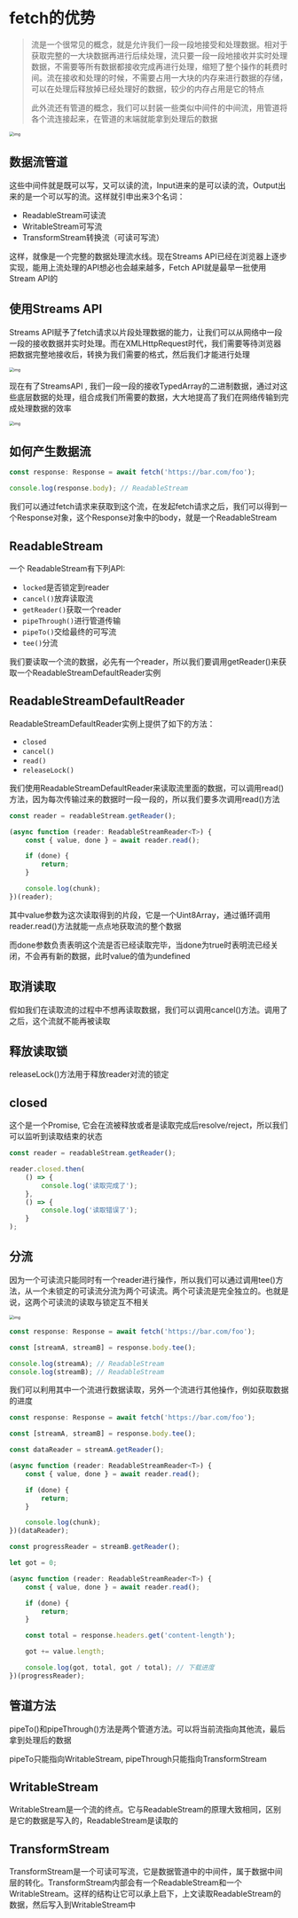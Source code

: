 # fetch的优势

> 流是一个很常见的概念，就是允许我们一段一段地接受和处理数据。相对于获取完整的一大块数据再进行后续处理，流只要一段一段地接收并实时处理数据，不需要等所有数据都接收完成再进行处理，缩短了整个操作的耗费时间。流在接收和处理的时候，不需要占用一大块的内存来进行数据的存储，可以在处理后释放掉已经处理好的数据，较少的内存占用是它的特点
>
> 此外流还有管道的概念，我们可以封装一些类似中间件的中间流，用管道将各个流连接起来，在管道的末端就能拿到处理后的数据

<img src="https://raw.githubusercontent.com/ilmangoi/imgRepo/main/img-2/v2-32191f64dcda7ad21b4f58e91bf84b9e_1440w.png" alt="img" style="zoom:50%;" />

## 数据流管道

这些中间件就是既可以写，又可以读的流，Input进来的是可以读的流，Output出来的是一个可以写的流。这样就引申出来3个名词：

- ReadableStream可读流
- WritableStream可写流
- TransformStream转换流（可读可写流）

这样，就像是一个完整的数据处理流水线。现在Streams API已经在浏览器上逐步实现，能用上流处理的API想必也会越来越多，Fetch API就是最早一批使用Stream API的

## 使用Streams API

Streams API赋予了fetch请求以片段处理数据的能力，让我们可以从网络中一段一段的接收数据并实时处理。而在XMLHttpRequest时代，我们需要等待浏览器把数据完整地接收后，转换为我们需要的格式，然后我们才能进行处理

<img src="https://raw.githubusercontent.com/ilmangoi/imgRepo/main/img-2/v2-764d70bcec14b6473cf063fd9ef27c9a_1440w.webp" alt="img" style="zoom:50%;" />

现在有了StreamsAPI , 我们一段一段的接收TypedArray的二进制数据，通过对这些底层数据的处理，组合成我们所需要的数据，大大地提高了我们在网络传输到完成处理数据的效率

<img src="https://raw.githubusercontent.com/ilmangoi/imgRepo/main/img-2/v2-556cc46a85e916ef3ebca8c47cc0d8d8_1440w.webp" alt="img" style="zoom:50%;" />

## 如何产生数据流

```ts
const response: Response = await fetch('https://bar.com/foo');

console.log(response.body); // ReadableStream
```

我们可以通过fetch请求来获取到这个流，在发起fetch请求之后，我们可以得到一个Response对象，这个Response对象中的body，就是一个ReadableStream

## ReadableStream

一个 ReadableStream有下列API:

- `locked`是否锁定到reader
- `cancel()`放弃读取流
- `getReader()`获取一个reader
- `pipeThrough()`进行管道传输
- `pipeTo()`交给最终的可写流
- `tee()`分流

我们要读取一个流的数据，必先有一个reader，所以我们要调用getReader()来获取一个ReadableStreamDefaultReader实例

## ReadableStreamDefaultReader

ReadableStreamDefaultReader实例上提供了如下的方法：

- `closed`
- `cancel()`
- `read()`
- `releaseLock()`

我们使用ReadableStreamDefaultReader来读取流里面的数据，可以调用read()方法，因为每次传输过来的数据时一段一段的，所以我们要多次调用read()方法

```ts
const reader = readableStream.getReader();

(async function (reader: ReadableStreamReader<T>) {
    const { value, done } = await reader.read();

    if (done) {
        return;
    }

    console.log(chunk);
})(reader);
```

其中value参数为这次读取得到的片段，它是一个Uint8Array，通过循环调用reader.read()方法就能一点点地获取流的整个数据

而done参数负责表明这个流是否已经读取完毕，当done为true时表明流已经关闭，不会再有新的数据，此时value的值为undefined

## 取消读取

假如我们在读取流的过程中不想再读取数据，我们可以调用cancel()方法。调用了之后，这个流就不能再被读取

## 释放读取锁

releaseLock()方法用于释放reader对流的锁定

## closed

这个是一个Promise, 它会在流被释放或者是读取完成后resolve/reject，所以我们可以监听到读取结束的状态

```ts
const reader = readableStream.getReader();

reader.closed.then(
    () => {
        console.log('读取完成了');
    },
    () => {
        console.log('读取错误了');
    }
);
```

## 分流

因为一个可读流只能同时有一个reader进行操作，所以我们可以通过调用tee()方法，从一个未锁定的可读流分流为两个可读流。两个可读流是完全独立的。也就是说，这两个可读流的读取与锁定互不相关

<img src="https://picx.zhimg.com/80/v2-46b0bbc248ea3dbd2625f67e919664d0_1440w.webp?source=1940ef5c" alt="img" style="zoom:50%;" />

```ts
const response: Response = await fetch('https://bar.com/foo');

const [streamA, streamB] = response.body.tee();

console.log(streamA); // ReadableStream
console.log(streamB); // ReadableStream
```

我们可以利用其中一个流进行数据读取，另外一个流进行其他操作，例如获取数据的进度

```ts
const response: Response = await fetch('https://bar.com/foo');

const [streamA, streamB] = response.body.tee();

const dataReader = streamA.getReader();

(async function (reader: ReadableStreamReader<T>) {
    const { value, done } = await reader.read();

    if (done) {
        return;
    }

    console.log(chunk);
})(dataReader);

const progressReader = streamB.getReader();

let got = 0;

(async function (reader: ReadableStreamReader<T>) {
    const { value, done } = await reader.read();

    if (done) {
        return;
    }

    const total = response.headers.get('content-length');

    got += value.length;

    console.log(got, total, got / total); // 下载进度
})(progressReader);
```

## 管道方法

pipeTo()和pipeThrough()方法是两个管道方法。可以将当前流指向其他流，最后拿到处理后的数据

pipeTo只能指向WritableStream, pipeThrough只能指向TransformStream

## WritableStream

WritableStream是一个流的终点。它与ReadableStream的原理大致相同，区别是它的数据是写入的，ReadableStream是读取的

## TransformStream

TransformStream是一个可读可写流，它是数据管道中的中间件，属于数据中间层的转化。TransformStream内部会有一个ReadableStream和一个WritableStream。这样的结构让它可以承上启下，上文读取ReadableStream的数据，然后写入到WritableStream中